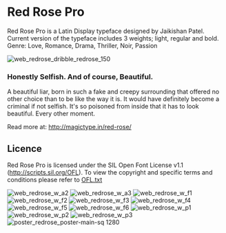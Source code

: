 # Red Rose Pro

Red Rose Pro is a Latin Display typeface designed by Jaikishan Patel. Current version of the typeface includes 3 weights; light, regular and bold. Genre: Love, Romance, Drama, Thriller, Noir, Passion

![web_redrose_dribble_redrose_150](https://user-images.githubusercontent.com/42322651/44004911-6d5bf576-9e88-11e8-9e67-3778f8249d20.jpg)

### Honestly Selfish. And of course, Beautiful.
A beautiful liar, born in such a fake and creepy surrounding that offered no other choice than to be like the way it is. It would have definitely become a criminal if not selfish. It's so poisoned from inside that it has to look beautiful. Every other moment.

Read more at: http://magictype.in/red-rose/

## Licence
Red Rose Pro is licensed under the SIL Open Font License v1.1 (http://scripts.sil.org/OFL). To view the copyright and specific terms and conditions please refer to [OFL.txt](https://github.com/magictype/redrose/blob/master/OFL.txt)


![web_redrose_w_a2](https://user-images.githubusercontent.com/42322651/44004942-d6d4e472-9e88-11e8-9835-3ff157c4b3df.jpg)
![web_redrose_w_a3](https://user-images.githubusercontent.com/42322651/44004943-d703983a-9e88-11e8-881f-b37013c6fae0.jpg)
![web_redrose_w_f1](https://user-images.githubusercontent.com/42322651/44004944-d735b5d6-9e88-11e8-9541-c96456f86897.jpg)
![web_redrose_w_f2](https://user-images.githubusercontent.com/42322651/44004945-d762bfcc-9e88-11e8-91d7-560eb1db4042.jpg)
![web_redrose_w_f3](https://user-images.githubusercontent.com/42322651/44004946-d79561ac-9e88-11e8-9aad-43db5f5c0039.jpg)
![web_redrose_w_f4](https://user-images.githubusercontent.com/42322651/44004947-d7c24212-9e88-11e8-98fa-239a315e12bd.jpg)
![web_redrose_w_f5](https://user-images.githubusercontent.com/42322651/44004948-d7ef39ca-9e88-11e8-8ba7-a984c5951889.jpg)
![web_redrose_w_f6](https://user-images.githubusercontent.com/42322651/44004949-d81e4ef4-9e88-11e8-8a06-1b68d16c0d68.jpg)
![web_redrose_w_p1](https://user-images.githubusercontent.com/42322651/44004950-d84b6060-9e88-11e8-8a92-442220ab3540.jpg)
![web_redrose_w_p2](https://user-images.githubusercontent.com/42322651/44004951-d87c9996-9e88-11e8-8356-3a60575389a2.jpg)
![web_redrose_w_p3](https://user-images.githubusercontent.com/42322651/44004952-d8b182be-9e88-11e8-98dd-17cc7088e348.jpg)
![poster_redrose_poster-main-sq 1280](https://user-images.githubusercontent.com/42322651/44004981-49e48b16-9e89-11e8-8d46-2277bc1a10da.jpg)

